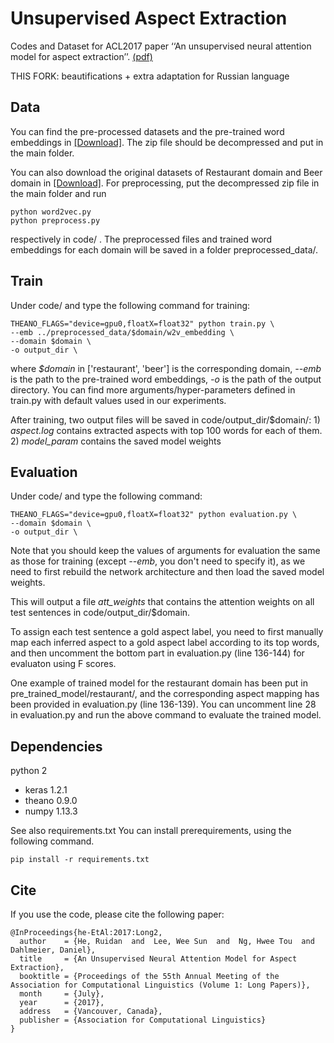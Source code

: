 # Unsupervised Aspect Extraction
Codes and Dataset for ACL2017 paper ‘‘An unsupervised neural attention model for aspect extraction’’. [(pdf)](http://aclweb.org/anthology/P/P17/P17-1036.pdf)

THIS FORK: beautifications + extra adaptation for Russian language

## Data
You can find the pre-processed datasets and the pre-trained word embeddings in [[Download]](https://drive.google.com/open?id=1L4LRi3BWoCqJt5h45J2GIAW9eP_zjiNc). The zip file should be decompressed and put in the main folder.

You can also download the original datasets of Restaurant domain and Beer domain in [[Download]](https://drive.google.com/open?id=1qzbTiJ2IL5ATZYNMp2DRkHvbFYsnOVAQ). For preprocessing, put the decompressed zip file in the main folder and run 
```
python word2vec.py
python preprocess.py
```
respectively in code/ . The preprocessed files and trained word embeddings for each domain will be saved in a folder preprocessed_data/.

## Train
Under code/ and type the following command for training:
```
THEANO_FLAGS="device=gpu0,floatX=float32" python train.py \
--emb ../preprocessed_data/$domain/w2v_embedding \
--domain $domain \
-o output_dir \
```
where *$domain* in ['restaurant', 'beer'] is the corresponding domain, *--emb* is the path to the pre-trained word embeddings, *-o* is the path of the output directory. You can find more arguments/hyper-parameters defined in train.py with default values used in our experiments.

After training, two output files will be saved in code/output_dir/$domain/: 1) *aspect.log* contains extracted aspects with top 100 words for each of them. 2) *model_param* contains the saved model weights

## Evaluation
Under code/ and type the following command:
```
THEANO_FLAGS="device=gpu0,floatX=float32" python evaluation.py \
--domain $domain \
-o output_dir \
```
Note that you should keep the values of arguments for evaluation the same as those for training (except *--emb*, you don't need to specify it), as we need to first rebuild the network architecture and then load the saved model weights.

This will output a file *att_weights* that contains the attention weights on all test sentences in code/output_dir/$domain.

To assign each test sentence a gold aspect label, you need to first manually map each inferred aspect to a gold aspect label according to its top words, and then uncomment the bottom part in evaluation.py (line 136-144) for evaluaton using F scores.

One example of trained model for the restaurant domain has been put in pre_trained_model/restaurant/, and the corresponding aspect mapping has been provided in evaluation.py (line 136-139). You can uncomment line 28 in evaluation.py and run the above command to evaluate the trained model.

## Dependencies

python 2

* keras 1.2.1
* theano 0.9.0
* numpy 1.13.3

See also requirements.txt
You can install prerequirements, using the following command.

```
pip install -r requirements.txt
```

## Cite
If you use the code, please cite the following paper:
```
@InProceedings{he-EtAl:2017:Long2,
  author    = {He, Ruidan  and  Lee, Wee Sun  and  Ng, Hwee Tou  and  Dahlmeier, Daniel},
  title     = {An Unsupervised Neural Attention Model for Aspect Extraction},
  booktitle = {Proceedings of the 55th Annual Meeting of the Association for Computational Linguistics (Volume 1: Long Papers)},
  month     = {July},
  year      = {2017},
  address   = {Vancouver, Canada},
  publisher = {Association for Computational Linguistics}
}
```





